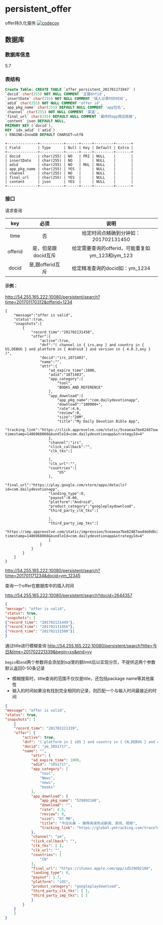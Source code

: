 # persistent_offer
offer持久化服务
[![codecov](https://codecov.io/gh/cloudadrd/persistent_offer/branch/master/graph/badge.svg?token=a1oJCu387u)](https://codecov.io/gh/cloudadrd/persistent_offer)


## 数据库
### 数据库信息
5.7

### 表结构

```sql
Create Table: CREATE TABLE `offer_persistent_201701171947` (
`docid` char(255) NOT NULL COMMENT '主键dnfid',
`insertDate` char(255) NOT NULL COMMENT '插入记录时的时间',
`adid` char(255) NOT NULL COMMENT 'offer id',
`app_pkg_name` char(255) DEFAULT NULL COMMENT 'app包名',
`channel` char(255) NOT NULL COMMENT '渠道',
`final_url` char(255) DEFAULT NULL COMMENT '最终的app商店链接',
`content` json DEFAULT NULL,
PRIMARY KEY (`docid`),
KEY `idx_adid` (`adid`)
) ENGINE=InnoDB DEFAULT CHARSET=utf8
```

```
+--------------+-----------+------+-----+---------+-------+
| Field        | Type      | Null | Key | Default | Extra |
+--------------+-----------+------+-----+---------+-------+
| docid        | char(255) | NO   | PRI | NULL    |       |
| insertDate   | char(255) | NO   |     | NULL    |       |
| adid         | char(255) | NO   | MUL | NULL    |       |
| app_pkg_name | char(255) | YES  |     | NULL    |       |
| channel      | char(255) | NO   |     | NULL    |       |
| final_url    | char(255) | YES  |     | NULL    |       |
| content      | json      | YES  |     | NULL    |       |
+--------------+-----------+------+-----+---------+-------+
```

### 接口

请求查询

|   key   |      必须      |                 说明                 |
| :-----: | :----------: | :--------------------------------: |
|  time   |      否       |      给定时间点精确到分钟如：201702131450      |
| offerid | 是，但是跟docid互斥 | 给定需要查询的offerid，可能重复如ym_123和iym_123 |
|  docid  | 是,跟offerid互斥 |       给定精准查询的docid如：ym_1234        |

#### 示例：

http://54.255.165.222:10080/persistent/search?time=201701170312&offerid=1234

```
{
    "message":"offer is valid",
    "status":true,
    "snapshots":[
        {
            "record_time":"201702131450",
            "offer":{
                "active":true,
                "dnf":"( channel in { irs,any } and country in { US,DEBUG } and platform in { Android } and version in { 4.0.3,any } )",
                "docid":"irs_1071403",
                "name":"",
                "attr":{
                    "ad_expire_time":1000,
                    "adid":"1071403",
                    "app_category":[
                        "tool",
                        "BOOKS_AND_REFERENCE"
                    ],
                    "app_download":{
                        "app_pkg_name":"com.dailydevotionapp",
                        "download":"100000+",
                        "rate":4.6,
                        "review":0,
                        "size":"20M",
                        "title":"My Daily Devotion Bible App",
                        "tracking_link":"https://click.apprevolve.com/static/5ceaeaa7be82487aadde0d8c3cbebcd8/109591/1071403/0edbed61cea300b7?timestamp=1486968060&bundleId=com.dailydevotionapp&strategyId=4"
                    },
                    "channel":"irs",
                    "click_callback":"",
                    "clk_tks":[
                        
                    ],
                    "clk_url":"",
                    "countries":[
                        "US"
                    ],
                    "final_url":"https://play.google.com/store/apps/details?id=com.dailydevotionapp",
                    "landing_type":0,
                    "payout":0.66,
                    "platform":"Android",
                    "product_category":"googleplaydownload",
                    "third_party_clk_tks":[
                        
                    ],
                    "third_party_imp_tks":[
                        "https://imp.apprevolve.com/static/impression/5ceaeaa7be82487aadde0d8c3cbebcd8/109591/1071403/0edbed61cea300b7?timestamp=1486968060&bundleId=com.dailydevotionapp&strategyId=4"
                    ]
                }
            }
        }
    ]
}
```
http://54.255.165.222:10080/persistent/search?time=201701171234&docid=ym_12345

查询一个offer在数据库中的插入时间

http://54.255.165.222:10080/persistent/search?docid=2644357

```json
{
"message": "offer is valid",
"status": true,
"snapshots": [
{"record_time": "201702131449"},
{"record_time": "201702131456"},
{"record_time": "201702131500"}]
}
```

通过title进行模糊查询
http://54.255.165.222:10080/persistent/search?title=今日&time=201702221339&begin=xx&end=yy

`begin`和`end`两个参数将会添加到sql里的额limit后以实现分页，不提供这两个参数默认返回0-50条记录

* 模糊搜索时，title查询的范围不仅仅是title，还包括package name等其他属性
* 输入的时间如果没有找到完全相同的记录，则匹配一个与输入时间最接近的时间


```json
{
"message": "offer is valid",
"status": true,
"snapshots": [
	{
	"record_time": "201702221339",
	"offer": {
		"active": true,
		"dnf": "( platform in { iOS } and country in { CN,DEBUG } and channel in { ym,any } )",
		"docid": "ym_1051717",
		"name": "",
			"attr": {
			"ad_expire_time": 1000,
			"adid": "1051717",
			"app_category": [
				"tool",
				"News",
				"news",
				"books"
			],
			"app_download": {
				"app_pkg_name": "529092160",
				"download": "",
				"rate": 4.5,
				"review": 0,
				"size": "87 MB",
				"title": "今日头条 - 推荐阅读热点新闻、资讯、视频",
				"tracking_link": "https://global.ymtracking.com/trace?offer_id=1051717&app_id=131&type=ffc5dc6300000002"
			},
			"channel": "ym",
			"click_callback": "",
			"clk_tks": [ ],
			"clk_url": "",
			"countries": [
				"CN"
			],
			"final_url": "https://itunes.apple.com/app/id529092160",
			"landing_type": 0,
			"payout": 2.7,
			"platform": "iOS",
			"product_category": "googleplaydownload",
			"third_party_clk_tks": [ ],
			"third_party_imp_tks": [ ]
            }
    	}
    }
	]
}
```

